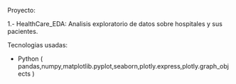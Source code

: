 Proyecto:

1.- HealthCare_EDA:
 Analisis exploratorio de datos sobre hospitales y sus pacientes.

 Tecnologias usadas:
 - Python ( pandas,numpy,matplotlib.pyplot,seaborn,plotly.express,plotly.graph_objects )

 


